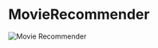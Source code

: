 # MovieRecommender

![Movie Recommender](https://media.giphy.com/media/1GiPMUZT2mmH48rklz/giphy.gif)
